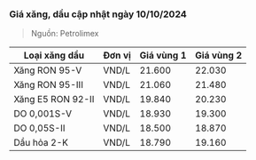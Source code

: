 
### Giá xăng, dầu cập nhật ngày 10/10/2024
> Nguồn: Petrolimex

| Loại xăng dầu     | Đơn vị | Giá vùng 1 | Giá vùng 2 |
|-------------------|--------|------------|------------|
| Xăng RON 95-V     | VND/L  |     21.600 |     22.030 |
| Xăng RON 95-III   | VND/L  |     21.060 |     21.480 |
| Xăng E5 RON 92-II | VND/L  |     19.840 |     20.230 |
| DO 0,001S-V       | VND/L  |     18.930 |     19.300 |
| DO 0,05S-II       | VND/L  |     18.500 |     18.870 |
| Dầu hỏa 2-K       | VND/L  |     18.790 |     19.160 |
